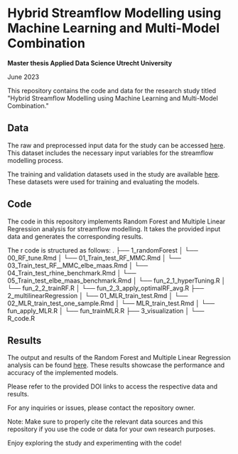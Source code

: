 # Hybrid Streamflow Modelling using Machine Learning and Multi-Model Combination
**Master thesis Applied Data Science Utrecht University** 

June 2023

This repository contains the code and data for the research study titled "Hybrid Streamflow Modelling using Machine Learning and Multi-Model Combination." 

## Data

The raw and preprocessed input data for the study can be accessed [here](https://doi.org/10.5281/zenodo.8097461). This dataset includes the necessary input variables for the streamflow modelling process.

The training and validation datasets used in the study are available [here](https://doi.org/10.5281/zenodo.8092323). These datasets were used for training and evaluating the models.

## Code

The code in this repository implements Random Forest and Multiple Linear Regression analysis for streamflow modelling. It takes the provided input data and generates the corresponding results.

The r code is structured as follows:
.
├── 1_randomForest
│   └── 00_RF_tune.Rmd
│   └── 01_Train_test_RF_MMC.Rmd
│   └── 03_Train_test_RF__MMC_elbe_maas.Rmd
│   └── 04_Train_test_rhine_benchmark.Rmd
│   └── 05_Train_test_elbe_maas_benchmark.Rmd
│   └── fun_2_1_hyperTuning.R
│   └── fun_2_2_trainRF.R
│   └── fun_2_3_apply_optimalRF_avg.R
├── 2_multilinearRegression
│   └── 01_MLR_train_test.Rmd
│   └── 02_MLR_train_test_one_sample.Rmd
│   └── MLR_train_test.Rmd
│   └── fun_apply_MLR.R
│   └── fun_trainMLR.R
├── 3_visualization
│   └── R_code.R


## Results

The output and results of the Random Forest and Multiple Linear Regression analysis can be found [here](https://doi.org/10.5281/zenodo.8097495). These results showcase the performance and accuracy of the implemented models.

Please refer to the provided DOI links to access the respective data and results.

For any inquiries or issues, please contact the repository owner.

Note: Make sure to properly cite the relevant data sources and this repository if you use the code or data for your own research purposes.

Enjoy exploring the study and experimenting with the code!
